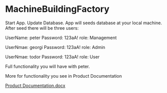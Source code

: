 # MachineBuildingFactory

Start App. Update Database. App will seeds database at your local machine. After seed there will be three users:

UserName: peter        Password: 123aA!      role: Management

UserNmae: georgi       Password: 123aA!      role: Admin

UserNmae: todor        Password: 123aA!      role: User


Full functionality you will have with peter.

More for functionality you see in Product Documentation

[Product Documentation.docx](https://github.com/DimiterGeorgiev/MachineBuildingFactory/files/10230848/Product.Documentation.docx)

